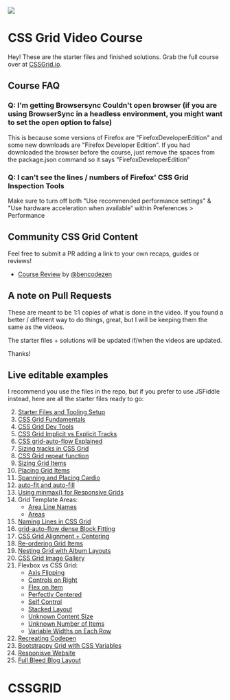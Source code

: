 ![](https://res.cloudinary.com/wesbos/image/upload/v1515524452/GRID-social-share_wlfzk3.png)

# CSS Grid Video Course

Hey! These are the starter files and finished solutions. Grab the full course over at [CSSGrid.io](https://CSSGrid.io).

## Course FAQ

### Q: I'm getting Browsersync Couldn't open browser (if you are using BrowserSync in a headless environment, you might want to set the open option to false)

This is because some versions of Firefox are "FirefoxDeveloperEdition" and some new downloads are "Firefox Developer Edition". If you had downloaded the browser before the course, just remove the spaces from the package.json command so it says "FirefoxDeveloperEdition"

### Q: I can't see the lines / numbers of Firefox' CSS Grid Inspection Tools

Make sure to turn off both "Use recommended performance settings" & "Use hardware acceleration when available“ within Preferences > Performance

## Community CSS Grid Content

Feel free to submit a PR adding a link to your own recaps, guides or reviews!

* [Course Review](https://www.bencodezen.io/blog/review-css-grid-with-wes-bos/) by [@bencodezen](https://www.twitter.com/bencodezen)

## A note on Pull Requests

These are meant to be 1:1 copies of what is done in the video. If you found a better / different way to do things, great, but I will be keeping them the same as the videos.

The starter files + solutions will be updated if/when the videos are updated.

Thanks!

## Live editable examples

I recommend you use the files in the repo, but if you prefer to use JSFiddle instead, here are all the starter files ready to go:

02. [Starter Files and Tooling Setup](https://jsfiddle.net/6qvwur9q/)
03. [CSS Grid Fundamentals](https://jsfiddle.net/qxxpgg4j/)
04. [CSS Grid Dev Tools](https://jsfiddle.net/b55x8vh2/)
05. [CSS Grid Implicit vs Explicit Tracks](https://jsfiddle.net/mon8xdgb/)
06. [CSS grid-auto-flow Explained](https://jsfiddle.net/Loq4uj16/)
07. [Sizing tracks in CSS Grid](https://jsfiddle.net/q8h3r8yb/)
08. [CSS Grid repeat function](https://jsfiddle.net/8f8xyx86/)
09. [Sizing Grid Items](https://jsfiddle.net/wqs6tcuk/)
10. [Placing Grid Items](https://jsfiddle.net/hs5xhvpp/)
11. [Spanning and Placing Cardio](https://jsfiddle.net/2z7z6o9k/)
12. [auto-fit and auto-fill](https://jsfiddle.net/d1pLngzx/)
13. [Using minmax() for Responsive Grids](https://jsfiddle.net/xthszm2j/)
14. Grid Template Areas: 
    - [Area Line Names](https://jsfiddle.net/tkyxomht/)
    - [Areas](https://jsfiddle.net/p0sn7L7v/)
15. [Naming Lines in CSS Grid](https://jsfiddle.net/ygpmn0xh/)
16. [grid-auto-flow dense Block Fitting](https://jsfiddle.net/sxj83p70/)
17. [CSS Grid Alignment + Centering](https://jsfiddle.net/eyL9a2gv/)
18. [Re-ordering Grid Items](https://jsfiddle.net/uscf9mk0/)
19. [Nesting Grid with Album Layouts](https://jsfiddle.net/yn7jak0y/)
20. [CSS Grid Image Gallery](https://jsfiddle.net/cbjzped2/)
21. Flexbox vs CSS Grid: 
    - [Axis Flipping](https://jsfiddle.net/pt8hym9s/)
    - [Controls on Right](https://jsfiddle.net/4o7gavuj/)
    - [Flex on Item](https://jsfiddle.net/1u264ftd/)
    - [Perfectly Centered](https://jsfiddle.net/sgbrtrjo/)
    - [Self Control](https://jsfiddle.net/c6gg8pkn/)
    - [Stacked Layout](https://jsfiddle.net/mnfm1sw0/)
    - [Unknown Content Size](https://jsfiddle.net/4ze02bkj/)
    - [Unknown Number of Items](https://jsfiddle.net/Lg7r3jmy/)
    - [Variable Widths on Each Row](https://jsfiddle.net/qymhootd/)
22. [Recreating Codepen](https://jsfiddle.net/br6n54qt/)
23. [Bootstrappy Grid with CSS Variables](https://jsfiddle.net/gLLht2hd/)
24. [Responisve Website](https://jsfiddle.net/bh16ofp8/)
25. [Full Bleed Blog Layout](https://jsfiddle.net/j8w6v3mh/)
# CSSGRID
